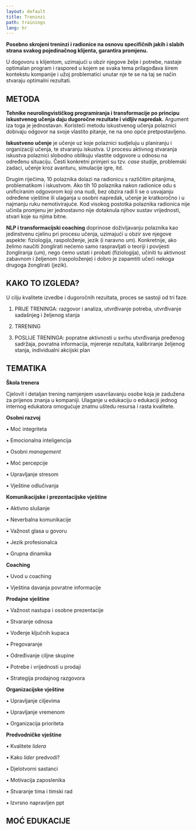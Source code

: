```yaml
---
layout: default
title: Treninzi
path: trainings
lang: hr
---
```



**Posebno skrojeni treninzi i radionice na osnovu specifičnih jakih i slabih strana svakog pojedinačnog klijenta, garantira promjenu.**
 
U dogovoru s klijentom, uzimajući u obzir njegove želje i potrebe, nastaje optimalan program i raspored u kojem se svaka tema prilagođava širem kontekstu kompanije i užoj problematici unutar nje te se na taj se način stvaraju optimalni rezultati.

## METODA
**Tehnike neurolingvističkog programiranja i transformacije po principu iskustvenog učenja daju dugoročne rezultate i vidljiv napredak.** 
Argument iza toga je jednostavan.  Koristeći metodu iskustvenog učenja polaznici dobivaju odgovor na svoje vlastito pitanje, ne na ono opće pretpostavljeno. 

**Iskustveno učenje** je učenje uz koje polaznici sudjeluju u planiranju i organizaciji učenja, te stvaranju iskustva. U procesu aktivnog stvaranja iskustva polaznici slobodno oblikuju vlastite odgovore u odnosu na određenu situaciju. Česti konkretni primjeri su tzv. _case_ studije, problemski zadaci, učenje kroz avanturu, simulacije igre, itd.

Drugim riječima, 10 polaznika dolazi na radionicu s različitim pitanjima, problematikom i iskustvom. Ako tih 10 polaznika nakon radionice odu s unificiranim odgovorom koji ona nudi, bez obzira radi li se o usvajanju određene vještine ili ulaganja u osobni napredak, učenje je kratkoročno i u najmanju ruku nemotivirajuće. Kod visokog postotka polaznika radionica nije učinila promjenu jer jednostavno nije dotaknula njihov sustav vrijednosti, stvari koje su njima bitne.

**NLP i transformacijski coaching** doprinose doživljavanju polaznika kao jedinstvenu cjelinu pri procesu učenja, uzimajući u obzir sve njegove aspekte: fiziologija, raspoloženje, jezik (i naravno um). 
Konkretnije, ako želimo naučiti žonglirati nećemo samo raspravljati o teoriji i povijesti žongliranja (um),  nego ćemo  ustati i probati (fiziologija),  učiniti tu aktivnost zabavnom i željenom (raspoloženje) i dobro je zapamtiti učeći nekoga drugoga žonglirati (jezik).

## KAKO TO IZGLEDA?

U cilju kvalitete izvedbe i dugoročnih rezultata, proces se sastoji od tri faze.

1.	PRIJE TRENINGA: razgovor i analiza, utvrđivanje potreba, utvrđivanje sadašnjeg i željenog stanja

2.	TRRENING

3.	POSLIJE TRENINGA: popratne aktivnosti u svrhu utvrđivanja pređenog sadržaja, povratna informacija, mjerenje rezultata, kalibriranje željenog stanja, individualni akcijski plan


## TEMATIKA
**Škola trenera**

Cjelovit i detaljan trening namjenjem usavršavanju osobe koja je zadužena za prijenos znanja u kompaniji. Ulaganje u edukaciju o edukaciji jednog internog edukatora omogućuje znatnu uštedu resursa i rasta kvalitete.

**Osobni razvoj** 

•	Moć integriteta

•	Emocionalna inteligencija

•	Osobni _management_

•	Moć percepcije

•	Upravljanje stresom

•	Vještine odlučivanja




**Komunikacijske i prezentacijske vještine**

•	Aktivno slušanje

•	Neverbalna komunikacije

•	Važnost glasa u govoru

•	Jezik profesionalca

•	Grupna dinamika




**Coaching**

•	Uvod u coaching

•	Vještina davanja povratne informacije




**Prodajne vještine**

•	Važnost nastupa i osobne prezentacije

•	Stvaranje odnosa

•	Vođenje ključnih kupaca

•	Pregovaranje

•	Određivanje ciljne skupine

•	Potrebe i vrijednosti u prodaji

•	Strategija prodajnog razgovora




**Organizacijske vještine**

•	Upravljanje ciljevima

•	Upravljanje vremenom

•	Organizacija prioriteta




**Predvodničke vještine**
 
•	Kvalitete _lidera_

•	Kako _lider_ predvodi?

•	Djelotvorni sastanci

•	Motivacija zaposlenika

•	Stvaranje tima i timski rad

•	Izvrsno napravljen ppt


## MOĆ EDUKACIJE
